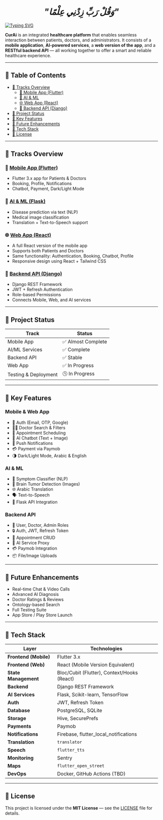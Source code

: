 
<div align="center">

# *"وَقُلْ رَبِّ زِدْنِي عِلْمًا"*

</div>

<a href="https://git.io/typing-svg"><img src="https://readme-typing-svg.demolab.com?font=Protest+Guerrilla&weight=900&size=45&pause=1000&color=F78918&width=835&height=100&lines=CurAi+System+%F0%9F%98%8A%E2%9C%8C%EF%B8%8F" alt="Typing SVG" /></a>


**CurAi** is an integrated **healthcare platform** that enables seamless interaction between patients, doctors, and administrators. It consists of a **mobile application**, **AI-powered services**, a **web version of the app**, and a **RESTful backend API** — all working together to offer a smart and reliable healthcare experience.

---

## 📑 Table of Contents

- [🚀 Tracks Overview](#-tracks-overview)
  - [📱 Mobile App (Flutter)](#mobile-app-flutter)
  - [🧠 AI & ML](#ai--ml)
  - [🌐 Web App (React)](#web-app-react)
  - [🧪 Backend API (Django)](#backend-api-django)
- [🔧 Project Status](#-project-status)
- [🧩 Key Features](#-key-features)
- [🔮 Future Enhancements](#-future-enhancements)
- [🧪 Tech Stack](#-tech-stack)
- [📝 License](#-license)

---



## 🚀 Tracks Overview

### 📱 [Mobile App (Flutter)](mobile_application)

- Flutter 3.x app for Patients & Doctors
- Booking, Profile, Notifications
- Chatbot, Payment, Dark/Light Mode

### 🧠 [AI & ML (Flask)](ai_models)

- Disease prediction via text (NLP)
- Medical image classification
- Translation + Text-to-Speech support

### 🌐 [Web App (React)](website)

- A full React version of the mobile app
- Supports both Patients and Doctors
- Same functionality: Authentication, Booking, Chatbot, Profile
- Responsive design using React + Tailwind CSS

### 🧪 [Backend API (Django)](backend)

- Django REST Framework
- JWT + Refresh Authentication
- Role-based Permissions
- Connects Mobile, Web, and AI services

---

## 🔧 Project Status

| Track | Status |
|-------|--------|
| Mobile App | ✅ Almost Complete |
| AI/ML Services | ✅ Complete |
| Backend API | ✅ Stable |
| Web App | ✅ In Progress |
| Testing & Deployment | 🕓 In Progress |

---

## 🧩 Key Features

### Mobile & Web App
- 🔐 Auth (Email, OTP, Google)
- 👨‍⚕️ Doctor Search & Filters
- 📅 Appointment Scheduling
- 🧠 AI Chatbot (Text + Image)
- 📲 Push Notifications
- 💳 Payment via Paymob
- 🌗 Dark/Light Mode, Arabic & English

### AI & ML
- 🤖 Symptom Classifier (NLP)
- 🧠 Brain Tumor Detection (Images)
- 🌐 Arabic Translation
- 🗣️ Text-to-Speech
- 🧠 Flask API Integration

### Backend API
- 👥 User, Doctor, Admin Roles
- 🔒 Auth, JWT, Refresh Token
- 📅 Appointment CRUD
- 🔁 AI Service Proxy
- 💳 Paymob Integration
- 📦 File/Image Uploads

---

## 🔮 Future Enhancements

- Real-time Chat & Video Calls
- Advanced AI Diagnosis
- Doctor Ratings & Reviews
- Ontology-based Search
- Full Testing Suite
- App Store / Play Store Launch

---

## 🧪 Tech Stack

| Layer | Technologies |
|-------|--------------|
| **Frontend (Mobile)** | Flutter 3.x |
| **Frontend (Web)** | React (Mobile Version Equivalent) |
| **State Management** | Bloc/Cubit (Flutter), Context/Hooks (React) |
| **Backend** | Django REST Framework |
| **AI Services** | Flask, Scikit-learn, TensorFlow |
| **Auth** | JWT, Refresh Token |
| **Database** | PostgreSQL, SQLite |
| **Storage** | Hive, SecurePrefs |
| **Payments** | Paymob |
| **Notifications** | Firebase, flutter_local_notifications |
| **Translation** | `translator` |
| **Speech** | `flutter_tts` |
| **Monitoring** | Sentry |
| **Maps** | `flutter_open_street` |
| **DevOps** | Docker, GitHub Actions (TBD) |

---

## 📝 License

This project is licensed under the **MIT License** — see the [LICENSE](./LICENSE) file for details.
